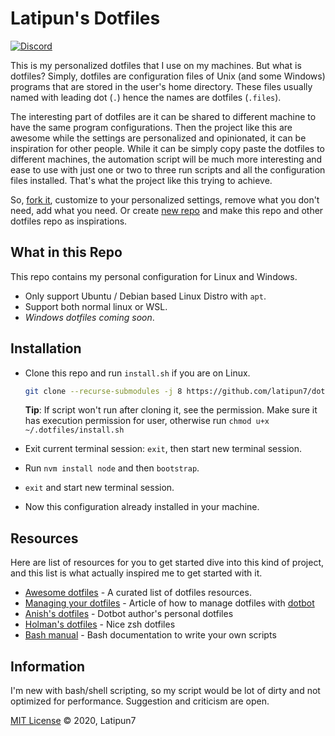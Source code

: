 # Latipun's Dotfiles

[![Discord](https://img.shields.io/discord/340308951826694157?style=flat-square&logo=discord&label=chat+and+discuss)](https://discord.gg/Zw8d3wy "Emperor Ruppy's Kingdom")

This is my personalized dotfiles that I use on my machines. But what is dotfiles?
Simply, dotfiles are configuration files of Unix (and some Windows) programs that are
stored in the user's home directory. These files usually named with leading dot (`.`) hence the names are dotfiles (`.files`).

The interesting part of dotfiles are it can be shared to different machine to have
the same program configurations. Then the project like this are awesome while the
settings are personalized and opinionated, it can be inspiration for other people.
While it can be simply copy paste the dotfiles to different machines, the automation
script will be much more interesting and ease to use with just one or two to three
run scripts and all the configuration files installed. That's what the project like
this trying to achieve.

So, [fork it](https://github.com/latipun7/dotfiles/fork), customize to your personalized
settings, remove what you don't need, add what you need. Or create [new repo](https://github.com/new)
and make this repo and other dotfiles repo as inspirations.

## What in this Repo

This repo contains my personal configuration for Linux and Windows.

- Only support Ubuntu / Debian based Linux Distro with `apt`.
- Support both normal linux or WSL.
- _Windows dotfiles coming soon_.

## Installation

- Clone this repo and run `install.sh` if you are on Linux.

  ```bash
  git clone --recurse-submodules -j 8 https://github.com/latipun7/dotfiles.git ~/.dotfiles && ~/.dotfiles/install.sh
  ```

  **Tip**: If script won't run after cloning it, see the permission. Make sure it has
  execution permission for user, otherwise run `chmod u+x ~/.dotfiles/install.sh`

- Exit current terminal session: `exit`, then start new terminal session.
- Run `nvm install node` and then `bootstrap`.
- `exit` and start new terminal session.
- Now this configuration already installed in your machine.

## Resources

Here are list of resources for you to get started dive into this kind of project,
and this list is what actually inspired me to get started with it.

- [Awesome dotfiles][awe-dot] - A curated list of dotfiles resources.
- [Managing your dotfiles][manage] - Article of how to manage dotfiles with [dotbot][dotbot]
- [Anish's dotfiles][anish] - Dotbot author's personal dotfiles
- [Holman's dotfiles][holman] - Nice zsh dotfiles
- [Bash manual][bash] - Bash documentation to write your own scripts

## Information

I'm new with bash/shell scripting, so my script would be lot of dirty and not optimized
for performance. Suggestion and criticism are open.

[MIT License](./LICENSE) © 2020, Latipun7

<!-- Variables -->

[awe-dot]: https://github.com/webpro/awesome-dotfiles#readme "Awesome Dotfiles"
[manage]: https://www.anishathalye.com/2014/08/03/managing-your-dotfiles/ "Managing your dotfiles"
[dotbot]: https://github.com/anishathalye/dotbot "Dotbot - dotfiles management tools"
[anish]: https://github.com/anishathalye/dotfiles "Anish's dotfiles"
[holman]: https://github.com/holman/dotfiles "Holman does dotfiles"
[bash]: https://www.gnu.org/software/bash/manual/bash.html "Bash Manual"
